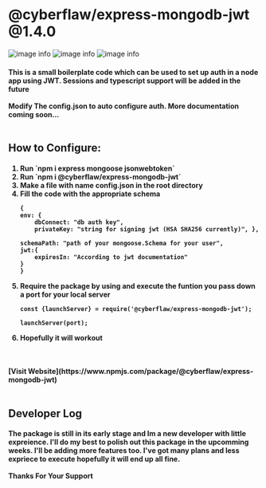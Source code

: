 # @cyberflaw/express-mongodb-jwt @1.4.0

![image info](https://img.shields.io/github/issues/CyberFlaw/Express-MongoDB-JWT-Auth)
![image info](https://img.shields.io/github/forks/CyberFlaw/Express-MongoDB-JWT-Auth)
![image info](https://img.shields.io/github/stars/CyberFlaw/Express-MongoDB-JWT-Auth)

<h4>This is a small boilerplate code which can be used to set up auth in a node app using JWT. Sessions and typescript support will be added in the future

<br/>
<br/>
Modify The config.json to auto configure auth. More documentation coming soon...

<br/>
<br/>
<h2> How to Configure:
<h4>
<ol>
<li>Run `npm i express mongoose jsonwebtoken`
<li>Run `npm i @cyberflaw/express-mongodb-jwt`
<li>Make a file with name config.json in the root directory
<li>Fill the code with the appropriate schema 
<br>

    {
    env: {
        dbConnect: "db auth key",
        privateKey: "string for signing jwt (HSA SHA256 currently)", },

    schemaPath: "path of your mongoose.Schema for your user",
    jwt:{
        expiresIn: "According to jwt documentation"
    }
    }

<li>Require the package by using 
and execute the funtion you pass down a port for your local server<br>

```
const {launchServer} = require('@cyberflaw/express-mongodb-jwt');

launchServer(port);
```

<li>Hopefully it will workout
</ol>

<br/>
<h4>
[Visit Website](https://www.npmjs.com/package/@cyberflaw/express-mongodb-jwt)

<br>
<br>
<h2>Developer Log
<h4>
The package is still in its early stage and Im a new developer with little expreience. I'll do my best to polish out this package in the upcomming weeks. I'll be adding more features too. I've got many plans and less expriece to execute hopefully it will end up all fine.
<br>
<br>
Thanks For Your Support
